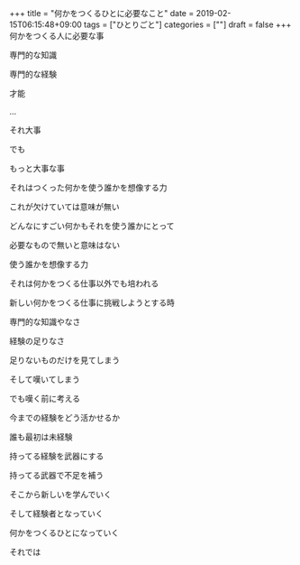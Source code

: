 +++
title = "何かをつくるひとに必要なこと"
date = 2019-02-15T06:15:48+09:00
tags = ["ひとりごと"]
categories = [""]
draft = false
+++
何かをつくる人に必要な事

専門的な知識

専門的な経験

才能

…

それ大事

でも

もっと大事な事

それはつくった何かを使う誰かを想像する力

これが欠けていては意味が無い

どんなにすごい何かもそれを使う誰かにとって

必要なもので無いと意味はない

使う誰かを想像する力

それは何かをつくる仕事以外でも培われる

新しい何かをつくる仕事に挑戦しようとする時

専門的な知識やなさ

経験の足りなさ

足りないものだけを見てしまう

そして嘆いてしまう
  
でも嘆く前に考える

今までの経験をどう活かせるか

誰も最初は未経験

持ってる経験を武器にする

持ってる武器で不足を補う

そこから新しいを学んでいく

そして経験者となっていく

何かをつくるひとになっていく

それでは
